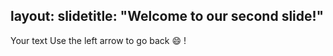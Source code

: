 layout​: ​slide​
​title​: ​"​Welcome to our second slide!​"​
---
​Your text​
​Use the left arrow to go back :smile: !
